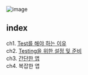 ![image](https://user-images.githubusercontent.com/24623403/155338627-a34f6369-b7ae-4079-9eda-e41c67d68268.png)

## index

ch1. [Test를 해야 하는 이유](/ch1/1-Test를-해야-하는-이유.md)  
ch2. [Testing을 위한 설정 및 준비](/ch2/2-리액트-테스트를-위한-모듈-설치-및-설정.md)  
ch3. [간단한 앱](/ch3/index.md)  
ch4. 복잡한 앱
